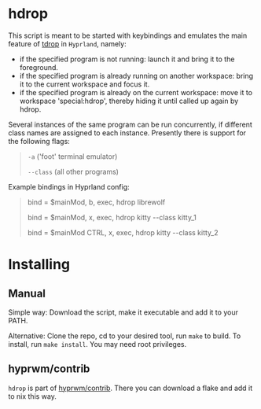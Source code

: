 # hdrop

This script is meant to be started with keybindings and emulates the main feature of [tdrop](https://github.com/noctuid/tdrop) in `Hyprland`, namely:

 - if the specified program is not running: launch it and bring it to the foreground.
 - if the specified program is already running on another workspace: bring it to the current workspace and focus it.
 - if the specified program is already on the current workspace: move it to workspace 'special:hdrop', thereby hiding it until called up again by hdrop.

Several instances of the same program can be run concurrently, if different class names are assigned to each instance. Presently there is support for the following flags:

 >`-a` ('foot' terminal emulator)
>
 >`--class` (all other programs)

 Example bindings in Hyprland config:

 >bind = $mainMod, b, exec, hdrop librewolf
>
 >bind = $mainMod, x, exec, hdrop kitty --class kitty_1
>
 >bind = $mainMod CTRL, x, exec, hdrop kitty --class kitty_2
 
# Installing

## Manual

Simple way: Download the script, make it executable and add it to your PATH.

Alternative: Clone the repo, cd to your desired tool, run `make` to build. To install, run
`make install`. You may need root privileges.

## hyprwm/contrib

`hdrop` is part of [hyprwm/contrib](https://github.com/hyprwm/contrib). There you can download a flake and add it to nix this way.
